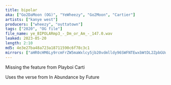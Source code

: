 ```yaml
---
title: bipolar
aka: ["Go2DaMoon (OG)", "YeWheezy", "Go2Moon", "Cartier"]
artists: ["kanye west"]
producers: ["wheezy", "outtatown"]
tags: ["2020", "OG file"]
file_name: ye_BIPOLARmp3_-_Dm_or_Am_-_147.0.wav
leaked: 2023-05-20
length: 2:10
md5: 4e3e27ba48a723a18711590c6f78c3c1
mirrors: ["aHR0cHM6Ly9rcmFrZW5maWxlcy5jb20vdmlldy96SWFNTEwxbWtDL2ZpbGUuaHRtbA==", "aHR0cHM6Ly9kYnJlZS5vcmcvdi85NzFiZTc="]
---
```

Missing the feature from Playboi Carti

Uses the verse from In Abundance by Future
